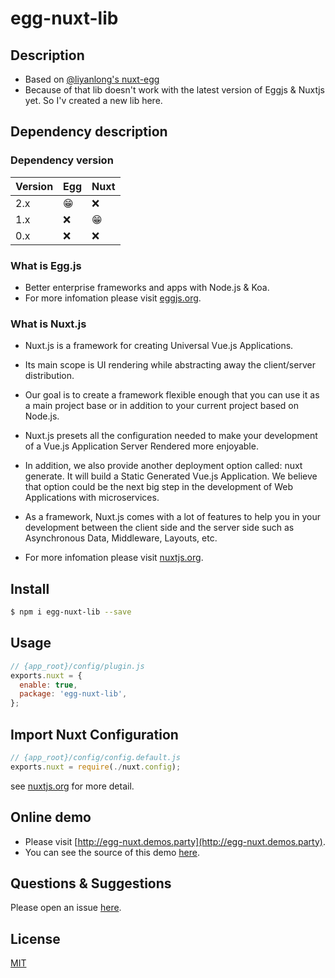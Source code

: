 # egg-nuxt-lib

## Description
- Based on [@liyanlong's nuxt-egg](https://github.com/liyanlong/nuxt-egg)
- Because of that lib doesn't work with the latest version of Eggjs & Nuxtjs yet. So I'v created a new lib here.


## Dependency description
### Dependency version
Version | Egg | Nuxt
--- | --- | ---
2.x | 😁 |  ❌
1.x | ❌ |  😁
0.x | ❌ |  ❌

### What is Egg.js
- Better enterprise frameworks and apps with Node.js & Koa.
- For more infomation please visit [eggjs.org](https://eggjs.org/en/index.html).

### What is Nuxt.js

- Nuxt.js is a framework for creating Universal Vue.js Applications.

- Its main scope is UI rendering while abstracting away the client/server distribution.

- Our goal is to create a framework flexible enough that you can use it as a main project base or in addition to your current project based on Node.js.

- Nuxt.js presets all the configuration needed to make your development of a Vue.js Application Server Rendered more enjoyable.

- In addition, we also provide another deployment option called: nuxt generate. It will build a Static Generated Vue.js Application. We believe that option could be the next big step in the development of Web Applications with microservices.

- As a framework, Nuxt.js comes with a lot of features to help you in your development between the client side and the server side such as Asynchronous Data, Middleware, Layouts, etc.
- For more infomation please visit [nuxtjs.org](https://nuxtjs.org/guide).

## Install

```bash
$ npm i egg-nuxt-lib --save
```

## Usage

```js
// {app_root}/config/plugin.js
exports.nuxt = {
  enable: true,
  package: 'egg-nuxt-lib',
};
```

## Import Nuxt Configuration

```js
// {app_root}/config/config.default.js
exports.nuxt = require(./nuxt.config);
```
see [nuxtjs.org](https://nuxtjs.org/guide/configuration) for more detail.

## Online demo
- Please visit [http://egg-nuxt.demos.party](http://egg-nuxt.demos.party).
- You can see the source of this demo [here](https://github.com/doubi-NO1/egg-nuxt-demo).


<!-- example here -->

## Questions & Suggestions

Please open an issue [here](https://github.com/doubi-NO1/egg-nuxt/issues).

## License

[MIT](LICENSE)
